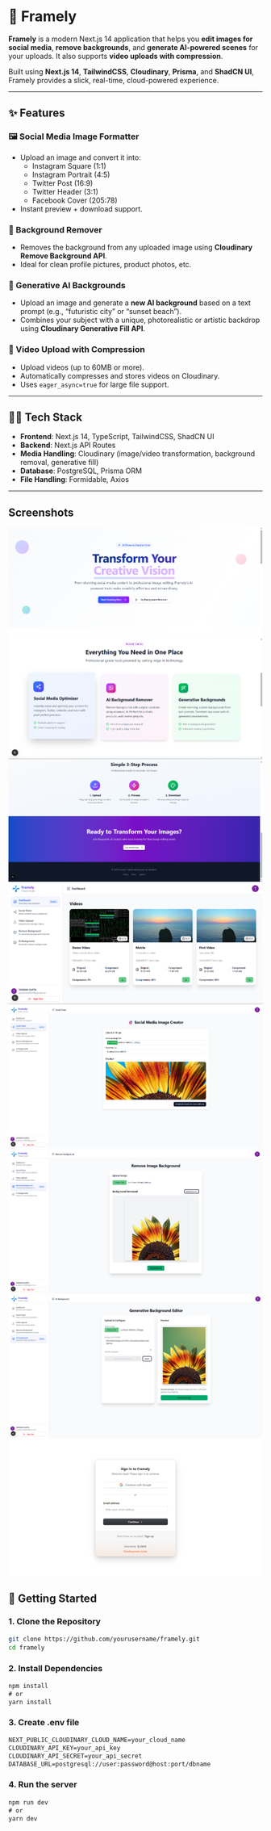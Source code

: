 # 📸 Framely

**Framely** is a modern Next.js 14 application that helps you **edit images for social media**, **remove backgrounds**, and **generate AI-powered scenes** for your uploads. It also supports **video uploads with compression**.

Built using **Next.js 14**, **TailwindCSS**, **Cloudinary**, **Prisma**, and **ShadCN UI**, Framely provides a slick, real-time, cloud-powered experience.

---

## ✨ Features

### 🖼️ Social Media Image Formatter
- Upload an image and convert it into:
  - Instagram Square (1:1)
  - Instagram Portrait (4:5)
  - Twitter Post (16:9)
  - Twitter Header (3:1)
  - Facebook Cover (205:78)
- Instant preview + download support.

### 🧼 Background Remover
- Removes the background from any uploaded image using **Cloudinary Remove Background API**.
- Ideal for clean profile pictures, product photos, etc.

### 🧠 Generative AI Backgrounds
- Upload an image and generate a **new AI background** based on a text prompt (e.g., “futuristic city” or “sunset beach”).
- Combines your subject with a unique, photorealistic or artistic backdrop using **Cloudinary Generative Fill API**.

### 🎥 Video Upload with Compression
- Upload videos (up to 60MB or more).
- Automatically compresses and stores videos on Cloudinary.
- Uses `eager_async=true` for large file support.

---

## 🧑‍💻 Tech Stack

- **Frontend**: Next.js 14, TypeScript, TailwindCSS, ShadCN UI
- **Backend**: Next.js API Routes
- **Media Handling**: Cloudinary (image/video transformation, background removal, generative fill)
- **Database**: PostgreSQL, Prisma ORM
- **File Handling**: Formidable, Axios

---
## Screenshots
![Landing Page](./public/landing.png)
![Landing Page](./public/landing1.png)
![Landing Page](./public/landing2.png)
![Dashboard Page](./public/dashboard.png)
![social Page](./public/social.png)
![Background Page](./public/background.png)
![Gen Ai Background](./public/ai.png)
![signin](./public/signin.png)


## 🚀 Getting Started

### 1. Clone the Repository

```bash
git clone https://github.com/yourusername/framely.git
cd framely
```
### 2. Install Dependencies
```
npm install
# or
yarn install
```
### 3. Create .env file
```
NEXT_PUBLIC_CLOUDINARY_CLOUD_NAME=your_cloud_name
CLOUDINARY_API_KEY=your_api_key
CLOUDINARY_API_SECRET=your_api_secret
DATABASE_URL=postgresql://user:password@host:port/dbname
```

### 4. Run the server
```
npm run dev
# or
yarn dev
```